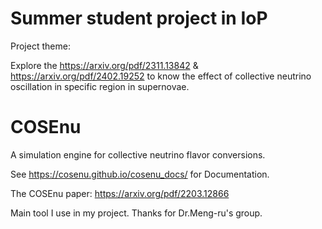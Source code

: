 # Summer student project in IoP

Project theme:

Explore the https://arxiv.org/pdf/2311.13842 & https://arxiv.org/pdf/2402.19252
to know the effect of collective neutrino oscillation in specific region in supernovae.



# COSEnu
A simulation engine for collective neutrino flavor conversions.

See https://cosenu.github.io/cosenu_docs/ for Documentation.

The COSEnu paper: https://arxiv.org/pdf/2203.12866


Main tool I use in my project. Thanks for Dr.Meng-ru's group.
